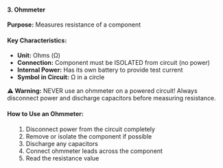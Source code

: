 <div class="definition-card">
                        <h4>3. Ohmmeter</h4>
                        <p><strong>Purpose:</strong> Measures resistance of a component</p>
                        
<div class="key-points" style="margin-top: 15px;">
                            <h4>Key Characteristics:</h4>
                            <ul>
                                <li><strong>Unit:</strong> Ohms (Ω)</li>
                                <li><strong>Connection:</strong> Component must be ISOLATED from circuit (no power)</li>
                                <li><strong>Internal Power:</strong> Has its own battery to provide test current</li>
                                <li><strong>Symbol in Circuit:</strong> Ω in a circle</li>
                            </ul>
</div>
                        
<div class="warning" style="margin-top: 15px;">
                            <strong>⚠️ Warning:</strong> NEVER use an ohmmeter on a powered circuit! Always disconnect power and discharge capacitors before measuring resistance.
</div>
                        
<div class="example" style="margin-top: 15px;">
                            <h4>How to Use an Ohmmeter:</h4>
                            <ol style="margin-left: 20px;">
                                <li>Disconnect power from the circuit completely</li>
                                <li>Remove or isolate the component if possible</li>
                                <li>Discharge any capacitors</li>
                                <li>Connect ohmmeter leads across the component</li>
                                <li>Read the resistance value</li>
                            </ol>
</div>
</div>